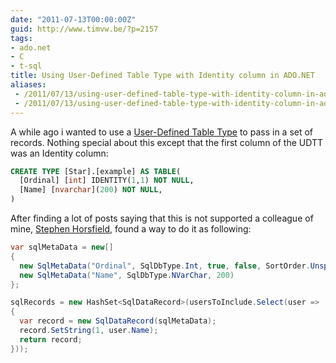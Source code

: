 ```yaml
---
date: "2011-07-13T00:00:00Z"
guid: http://www.timvw.be/?p=2157
tags:
- ado.net
- C
- t-sql
title: Using User-Defined Table Type with Identity column in ADO.NET
aliases:
 - /2011/07/13/using-user-defined-table-type-with-identity-column-in-ado-net/
 - /2011/07/13/using-user-defined-table-type-with-identity-column-in-ado-net.html
---
```

A while ago i wanted to use a [User-Defined Table Type](http://msdn.microsoft.com/en-us/library/bb522526.aspx) to pass in a set of records. Nothing special about this except that the first column of the UDTT was an Identity column:

```sql
CREATE TYPE [Star].[example] AS TABLE(  
  [Ordinal] [int] IDENTITY(1,1) NOT NULL,  
  [Name] [nvarchar](200) NOT NULL,
)
``` 

After finding a lot of posts saying that this is not supported a colleague of mine, [Stephen Horsfield](http://stevehorsfield.wordpress.com/), found a way to do it as following:

```csharp
var sqlMetaData = new[] 
{  
  new SqlMetaData("Ordinal", SqlDbType.Int, true, false, SortOrder.Unspecified, -1),   
  new SqlMetaData("Name", SqlDbType.NVarChar, 200)
};

sqlRecords = new HashSet<SqlDataRecord>(usersToInclude.Select(user =>
{   
  var record = new SqlDataRecord(sqlMetaData);   
  record.SetString(1, user.Name);   
  return record; 
}));
```
